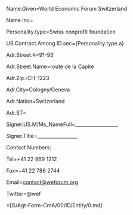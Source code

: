 Name.Given=World Economic Forum Switzerland

Name.Inc=</i>

Personality.type=Swiss nonprofit foundation

US.Contract.Among.ID.sec={Personality.type.a}

Adr.Street.#=91-93

Adr.Street.Name=route de la Capite

Adr.Zip=CH-1223

Adr.City=Cologny/Geneva 

Adr.Nation=Switzerland

Adr.ST=</i>

Signer.US.M/Ms_NameFull=__________________

Signer.Title=_________________


Contact Numbers:

Tel=+41 22 869 1212

Fax=+41 22 786 2744

Email=contact@weforum.org

Twitter=@wef

=[G/Agt-Form-CmA/00/ID/Entity/0.md]
